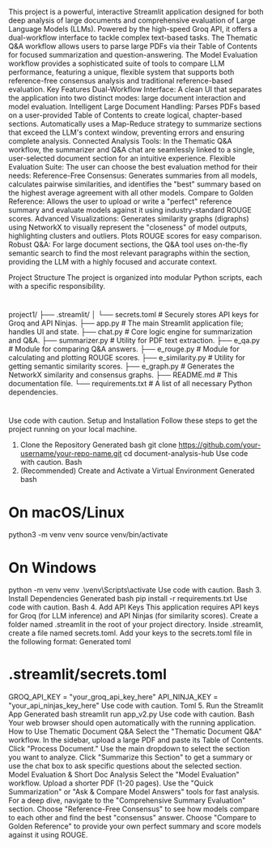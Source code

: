 This project is a powerful, interactive Streamlit application designed for both deep analysis of large documents and comprehensive evaluation of Large Language Models (LLMs). Powered by the high-speed Groq API, it offers a dual-workflow interface to tackle complex text-based tasks.
The Thematic Q&A workflow allows users to parse large PDFs via their Table of Contents for focused summarization and question-answering. The Model Evaluation workflow provides a sophisticated suite of tools to compare LLM performance, featuring a unique, flexible system that supports both reference-free consensus analysis and traditional reference-based evaluation.
Key Features
Dual-Workflow Interface: A clean UI that separates the application into two distinct modes: large document interaction and model evaluation.
Intelligent Large Document Handling:
Parses PDFs based on a user-provided Table of Contents to create logical, chapter-based sections.
Automatically uses a Map-Reduce strategy to summarize sections that exceed the LLM's context window, preventing errors and ensuring complete analysis.
Connected Analysis Tools: In the Thematic Q&A workflow, the summarizer and Q&A chat are seamlessly linked to a single, user-selected document section for an intuitive experience.
Flexible Evaluation Suite: The user can choose the best evaluation method for their needs:
Reference-Free Consensus: Generates summaries from all models, calculates pairwise similarities, and identifies the "best" summary based on the highest average agreement with all other models.
Compare to Golden Reference: Allows the user to upload or write a "perfect" reference summary and evaluate models against it using industry-standard ROUGE scores.
Advanced Visualizations:
Generates similarity graphs (digraphs) using NetworkX to visually represent the "closeness" of model outputs, highlighting clusters and outliers.
Plots ROUGE scores for easy comparison.
Robust Q&A: For large document sections, the Q&A tool uses on-the-fly semantic search to find the most relevant paragraphs within the section, providing the LLM with a highly focused and accurate context.

Project Structure
The project is organized into modular Python scripts, each with a specific responsibility.
#
project1/
├── .streamlit/
│   └── secrets.toml        # Securely stores API keys for Groq and API Ninjas.
├── app.py               # The main Streamlit application file; handles UI and state.
├── chat.py              # Core logic engine for summarization and Q&A.
├── summarizer.py        # Utility for PDF text extraction.
├── e_qa.py                 # Module for comparing Q&A answers.
├── e_rouge.py              # Module for calculating and plotting ROUGE scores.
├── e_similarity.py         # Utility for getting semantic similarity scores.
├── e_graph.py              # Generates the NetworkX similarity and consensus graphs.
├── README.md               # This documentation file.
└── requirements.txt        # A list of all necessary Python dependencies.
#
Use code with caution.
Setup and Installation
Follow these steps to get the project running on your local machine.
1. Clone the Repository
Generated bash
git clone https://github.com/your-username/your-repo-name.git
cd document-analysis-hub
Use code with caution.
Bash
2. (Recommended) Create and Activate a Virtual Environment
Generated bash
# On macOS/Linux
python3 -m venv venv
source venv/bin/activate

# On Windows
python -m venv venv
.\venv\Scripts\activate
Use code with caution.
Bash
3. Install Dependencies
Generated bash
pip install -r requirements.txt
Use code with caution.
Bash
4. Add API Keys
This application requires API keys for Groq (for LLM inference) and API Ninjas (for similarity scores).
Create a folder named .streamlit in the root of your project directory.
Inside .streamlit, create a file named secrets.toml.
Add your keys to the secrets.toml file in the following format:
Generated toml
# .streamlit/secrets.toml

GROQ_API_KEY = "your_groq_api_key_here"
API_NINJA_KEY = "your_api_ninjas_key_here"
Use code with caution.
Toml
5. Run the Streamlit App
Generated bash
streamlit run app_v2.py
Use code with caution.
Bash
Your web browser should open automatically with the running application.
How to Use
Thematic Document Q&A
Select the "Thematic Document Q&A" workflow.
In the sidebar, upload a large PDF and paste its Table of Contents.
Click "Process Document."
Use the main dropdown to select the section you want to analyze.
Click "Summarize this Section" to get a summary or use the chat box to ask specific questions about the selected section.
Model Evaluation & Short Doc Analysis
Select the "Model Evaluation" workflow.
Upload a shorter PDF (1-20 pages).
Use the "Quick Summarization" or "Ask & Compare Model Answers" tools for fast analysis.
For a deep dive, navigate to the "Comprehensive Summary Evaluation" section.
Choose "Reference-Free Consensus" to see how models compare to each other and find the best "consensus" answer.
Choose "Compare to Golden Reference" to provide your own perfect summary and score models against it using ROUGE.
